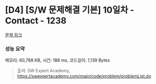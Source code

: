 # [D4] [S/W 문제해결 기본] 10일차 - Contact - 1238 

[문제 링크](https://swexpertacademy.com/main/code/problem/problemDetail.do?contestProbId=AV15B1cKAKwCFAYD) 

### 성능 요약

메모리: 60,788 KB, 시간: 188 ms, 코드길이: 1,139 Bytes



> 출처: SW Expert Academy, https://swexpertacademy.com/main/code/problem/problemList.do
